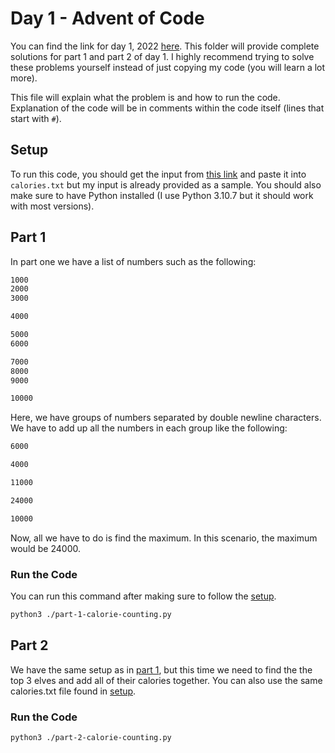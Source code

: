 # Day 1 - Advent of Code

You can find the link for day 1, 2022 [here](https://adventofcode.com/2022/day/1). This folder will provide complete solutions for part 1 and part 2 of day 1. I highly recommend trying to solve these problems yourself instead of just copying my code (you will learn a lot more).

This file will explain what the problem is and how to run the code. Explanation of the code will be in comments within the code itself (lines that start with `#`).

## Setup

To run this code, you should get the input from [this link](https://adventofcode.com/2022/day/1/input) and paste it into `calories.txt` but my input is already provided as a sample. You should also make sure to have Python installed (I use Python 3.10.7 but it should work with most versions).

## Part 1

In part one we have a list of numbers such as the following:

```txt
1000
2000
3000

4000

5000
6000

7000
8000
9000

10000
```

Here, we have groups of numbers separated by double newline characters. We have to add up all the numbers in each group like the following:

```txt
6000

4000

11000

24000

10000
```

Now, all we have to do is find the maximum. In this scenario, the maximum would be 24000.

### Run the Code

You can run this command after making sure to follow the [setup](#setup).

```bash
python3 ./part-1-calorie-counting.py
```

## Part 2

We have the same setup as in [part 1](#part-1), but this time we need to find the the top 3 elves and add all of their calories together. You can also use the same calories.txt file found in [setup](#setup).

### Run the Code

```bash
python3 ./part-2-calorie-counting.py
```
